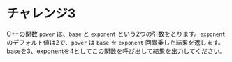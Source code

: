 # チャレンジ3

C++の関数 `power` は、`base` と `exponent` という2つの引数をとります。`exponent` のデフォルト値は2で、`power` は `base` を `exponent` 回累乗した結果を返します。baseを3、exponentを4としてこの関数を呼び出して結果を出力してください。
